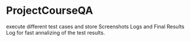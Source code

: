 # ProjectCourseQA
execute different test cases and store Screenshots Logs and Final Results Log for fast annalizing of the test results.
